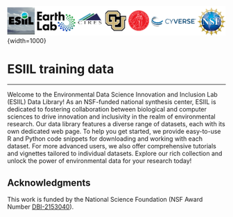 ![header](assets/pre-summit-training-header.png){width=1000}

# ESIIL training data

***
Welcome to the Environmental Data Science Innovation and Inclusion Lab (ESIIL) Data Library! As an NSF-funded national synthesis center, ESIIL is dedicated to fostering collaboration between biological and computer sciences to drive innovation and inclusivity in the realm of environmental research. Our data library features a diverse range of datasets, each with its own dedicated web page. To help you get started, we provide easy-to-use R and Python code snippets for downloading and working with each dataset. For more advanced users, we also offer comprehensive tutorials and vignettes tailored to individual datasets. Explore our rich collection and unlock the power of environmental data for your research today!
## Acknowledgments

This work is funded by the National Science Foundation (NSF Award Number <a href="https://www.nsf.gov/awardsearch/showAward?AWD_ID=2153040&HistoricalAwards=false" target="_blank">DBI-2153040</a>).

